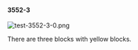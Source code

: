 #### 3552-3
![test-3552-3-0.png](https://github.com/lil-lab/nlvr/raw/master/nlvr/test/images/3/test-3552-3-0.png "test-3552-3-0.png")

There are three blocks with yellow blocks.